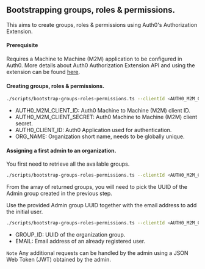 ## Bootstrapping groups, roles & permissions.

This aims to create groups, roles & permissions using Auth0's Authorization Extension.

#### Prerequisite

Requires a Machine to Machine (M2M) application to be configured in Auth0.
More details about Auth0 Authorization Extension API and using the extension can be found [here](https://auth0.com/docs/api/authorization-extension).

#### Creating groups, roles & permissions.

```bash
./scripts/bootstrap-groups-roles-permissions.ts --clientId <AUTH0_M2M_CLIENT_ID> --clientSecret <AUTH0_M2M_CLIENT_SECRET> --applicationId <AUTH0_CLIENT_ID> --createGroup <ORG_NAME>
```
- AUTH0_M2M_CLIENT_ID: Auth0 Machine to Machine (M2M) client ID.
- AUTH0_M2M_CLIENT_SECRET: Auth0 Machine to Machine (M2M) client secret.
- AUTH0_CLIENT_ID: Auth0 Application used for authentication.
- ORG_NAME: Organization short name, needs to be globally unique.

#### Assigning a first admin to an organization. 

You first need to retrieve all the available groups.
```bash
./scripts/bootstrap-groups-roles-permissions.ts --clientId <AUTH0_M2M_CLIENT_ID> --clientSecret <AUTH0_M2M_CLIENT_SECRET> --applicationId <AUTH0_CLIENT_ID> --getAllGroups
```

From the array of returned groups, you will need to pick the UUID of the Admin group created in the previous step.

Use the provided Admin group UUID together with the email address to add the initial user.
```bash
./scripts/bootstrap-groups-roles-permissions.ts --clientId <AUTH0_M2M_CLIENT_ID> --clientSecret <AUTH0_M2M_CLIENT_SECRET> --applicationId <AUTH0_CLIENT_ID> --groupId <GROUP_ID> --userEmail <EMAIL>>
```
- GROUP_ID: UUID of the organization group.
- EMAIL: Email address of an already registered user.

`Note` Any additional requests can be handled by the admin using a JSON Web Token (JWT) obtained by the admin.
